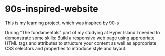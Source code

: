 # 90s-inspired-website
This is my learning project, which was inspired by 90-s

During "The fundamentals" part of my studying at Hyper Island I needed to demonstrate some skills: Build a responsive web page using appropriate HTML tags and attributes to structure your content as well as appropriate CSS selectors and properties to introduce style and layout.
